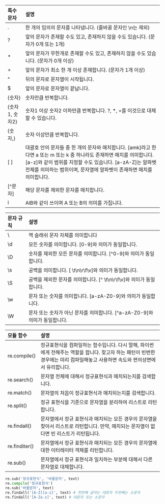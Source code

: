 | 특수 문자      | 설명                                                         |
| :------------- | :----------------------------------------------------------- |
| .              | 한 개의 임의의 문자를 나타냅니다. (줄바꿈 문자인 \n는 제외)  |
| ?              | 앞의 문자가 존재할 수도 있고, 존재하지 않을 수도 있습니다. (문자가 0개 또는 1개) |
| *              | 앞의 문자가 무한개로 존재할 수도 있고, 존재하지 않을 수도 있습니다. (문자가 0개 이상) |
| +              | 앞의 문자가 최소 한 개 이상 존재합니다. (문자가 1개 이상)    |
| ^              | 뒤의 문자로 문자열이 시작됩니다.                             |
| $              | 앞의 문자로 문자열이 끝납니다.                               |
| {숫자}         | 숫자만큼 반복합니다.                                         |
| {숫자1, 숫자2} | 숫자1 이상 숫자2 이하만큼 반복합니다. ?, *, +를 이것으로 대체할 수 있습니다. |
| {숫자,}        | 숫자 이상만큼 반복합니다.                                    |
| [ ]            | 대괄호 안의 문자들 중 한 개의 문자와 매치합니다. [amk]라고 한다면 a 또는 m 또는 k 중 하나라도 존재하면 매치를 의미합니다. [a-z]와 같이 범위를 지정할 수도 있습니다. [a-zA-Z]는 알파벳 전체를 의미하는 범위이며, 문자열에 알파벳이 존재하면 매치를 의미합니다. |
| [^문자]        | 해당 문자를 제외한 문자를 매치합니다.                        |
| l              | AlB와 같이 쓰이며 A 또는 B의 의미를 가집니다.                |



| 문자 규칙 | 설명                                                         |
| :-------- | :----------------------------------------------------------- |
| \         | 역 슬래쉬 문자 자체를 의미합니다                             |
| \d        | 모든 숫자를 의미합니다. [0-9]와 의미가 동일합니다.           |
| \D        | 숫자를 제외한 모든 문자를 의미합니다. [^0-9]와 의미가 동일합니다. |
| \s        | 공백을 의미합니다. [ \t\n\r\f\v]와 의미가 동일합니다.        |
| \S        | 공백을 제외한 문자를 의미합니다. [^ \t\n\r\f\v]와 의미가 동일합니다. |
| \w        | 문자 또는 숫자를 의미합니다. [a-zA-Z0-9]와 의미가 동일합니다. |
| \W        | 문자 또는 숫자가 아닌 문자를 의미합니다. [^a-zA-Z0-9]와 의미가 동일합니다. |



| 모듈 함수     | 설명                                                         |
| :------------ | :----------------------------------------------------------- |
| re.compile()  | 정규표현식을 컴파일하는 함수입니다. 다시 말해, 파이썬에게 전해주는 역할을 합니다. 찾고자 하는 패턴이 빈번한 경우에는 미리 컴파일해놓고 사용하면 속도와 편의성면에서 유리합니다. |
| re.search()   | 문자열 전체에 대해서 정규표현식과 매치되는지를 검색합니다.   |
| re.match()    | 문자열의 처음이 정규표현식과 매치되는지를 검색합니다.        |
| re.split()    | 정규 표현식을 기준으로 문자열을 분리하여 리스트로 리턴합니다. |
| re.findall()  | 문자열에서 정규 표현식과 매치되는 모든 경우의 문자열을 찾아서 리스트로 리턴합니다. 만약, 매치되는 문자열이 없다면 빈 리스트가 리턴됩니다. |
| re.finditer() | 문자열에서 정규 표현식과 매치되는 모든 경우의 문자열에 대한 이터레이터 객체를 리턴합니다. |
| re.sub()      | 문자열에서 정규 표현식과 일치하는 부분에 대해서 다른 문자열로 대체합니다. |



```python
re.sub('정규표현식', '바꿀문자', text)
re.compile('정규표현식')
re.sub('바꿀문자', text)
re.findall('[A-Z][a-z]', text) # 첫번째 글자는 대문자 두번째는 소문자
re.findall('[A-Za-z]', text) # 대문자 또는 소문자
```

